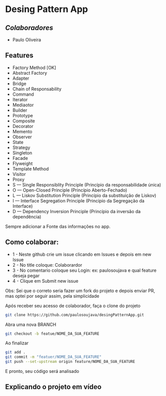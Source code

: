 # Desing Pattern App
## _Colaboradores_
- Paulo Oliveira


## Features

- Factory Method [OK]
- Abstract Factory
- Adapter
- Bridge
- Chain of Responsability
- Command
- Iterator
- Mediaotor
- Builder
- Prototype
- Composite
- Decorator
- Memento
- Observer
- State
- Strategy
- Singleton
- Facade
- Flyweight
- Template Method
- Visitor
- Proxy
- S — Single Responsiblity Principle (Princípio da responsabilidade única)
- O — Open-Closed Principle (Princípio Aberto-Fechado)
- L — Liskov Substitution Principle (Princípio da substituição de Liskov)
- I — Interface Segregation Principle (Princípio da Segregação da Interface)
- D — Dependency Inversion Principle (Princípio da inversão da dependência)


Sempre adicionar a Fonte das informações no app.

## Como colaborar:
 - 1 - Neste github crie um issue clicando em Issues e depois em new Issue
 - 2 - No title coloque: Colaborardor
 - 3 - No comentario coloque seu Login: ex: paulosoujava e qual feature deseja pegar
 - 4 - Clique em Submit new issue

Obs: Sei que o correto seria fazer um fork do projeto e depois enviar PR, mas optei por seguir assim, pela
simplicidade

Após receber seu acesso de colaborador, faça o clone do projeto
```sh
git clone https://github.com/paulosoujava/desingPatternApp.git
```
Abra uma nova BRANCH
```sh
git checkout -b featue/NOME_DA_SUA_FEATURE
```
Ao finalizar
```sh
git add .
git commit -m "featuer/NOME_DA_SUA_FEATURE"
git push --set-upstream origin feature/NOME_DA_SUA_FEATURE
```
E pronto, seu código será analisado
## Explicando o projeto em vídeo
[YOUTUBE]: https://youtu.be/WKPask19hj8

